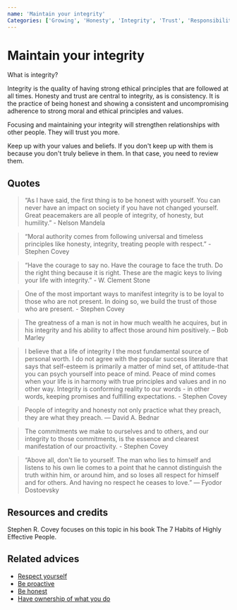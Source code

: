 ```yaml
---
name: 'Maintain your integrity'
Categories: ['Growing', 'Honesty', 'Integrity', 'Trust', 'Responsibility']
---
```

# Maintain your integrity

What is integrity?

Integrity is the quality of having strong ethical principles that are followed at all times. Honesty and trust are central to integrity, as is consistency. It is the practice of being honest and showing a consistent and uncompromising adherence to strong moral and ethical principles and values.

Focusing and maintaining your integrity will strengthen relationships with other people. They will trust you more.

Keep up with your values and beliefs. If you don't keep up with them is because you don't truly believe in them. In that case, you need to review them.

## Quotes

> “As I have said, the first thing is to be honest with yourself. You can never have an impact on society if you have not changed yourself. Great peacemakers are all people of integrity, of honesty, but humility.” - Nelson Mandela

> “Moral authority comes from following universal and timeless principles like honesty, integrity, treating people with respect.” - Stephen Covey

> “Have the courage to say no. Have the courage to face the truth. Do the right thing because it is right. These are the magic keys to living your life with integrity.” - W. Clement Stone

> One of the most important ways to manifest integrity is to be loyal to those who are not present. In doing so, we build the trust of those who are present. - Stephen Covey

> The greatness of a man is not in how much wealth he acquires, but in his integrity and his ability to affect those around him positively. – Bob Marley

> I believe that a life of integrity I the most fundamental source of personal worth. I do not agree with the popular success literature that says that self-esteem is primarily a matter of mind set, of attitude-that you can psych yourself into peace of mind. Peace of mind comes when your life is in harmony with true principles and values and in no other way. Integrity is conforming reality to our words - in other words, keeping promises and fulfilling expectations. - Stephen Covey

> People of integrity and honesty not only practice what they preach, they are what they preach. — David A. Bednar

> The commitments we make to ourselves and to others, and our integrity to those commitments, is the essence and clearest manifestation of our proactivity. - Stephen Covey

> “Above all, don't lie to yourself. The man who lies to himself and listens to his own lie comes to a point that he cannot distinguish the truth within him, or around him, and so loses all respect for himself and for others. And having no respect he ceases to love.”
― Fyodor Dostoevsky

## Resources and credits

Stephen R. Covey focuses on this topic in his book The 7 Habits of Highly Effective People.

## Related advices

- [Respect yourself](../Respect%20yourself/index.md)
- [Be proactive](../Be%20proactive/index.md)
- [Be honest](../Be%20honest/index.md)
- [Have ownership of what you do](../Have%20ownership%20of%20what%20you%20do/index.md)